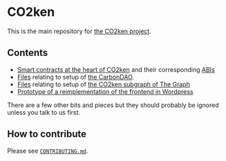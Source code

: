 # CO2ken

This is the main repository for [the CO2ken project](https://www.co2ken.io/).

## Contents

- [Smart contracts at the heart of CO2ken](Contracts/) and their corresponding [ABIs](abis/)
- [Files](DAO/) relating to setup of [the CarbonDAO](http://dao.co2ken.io/).
- [Files](Graph/) relating to setup of [the CO2ken subgraph of The Graph](https://thegraph.com/explorer/subgraph/benesjan/co2ken)
- [Prototype of a reimplementation of the frontend in Wordpress](wordpress/)

There are a few other bits and pieces but they should probably be
ignored unless you talk to us first.

## How to contribute

Please see [`CONTRIBUTING.md`](CONTRIBUTING.md).
